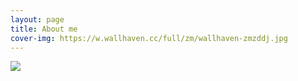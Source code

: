 ```yaml
---
layout: page
title: About me
cover-img: https://w.wallhaven.cc/full/zm/wallhaven-zmzddj.jpg
---
```

<img src="https://www.codewars.com/users/osintqueen/badges/large"/>
<script src="https://tryhackme.com/badge/232784"></script>